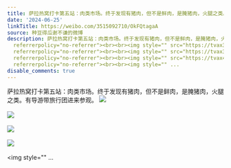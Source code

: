```yaml
---
title: 萨拉热窝打卡第五站：肉类市场。终于发现有猪肉，但不是鲜肉，是腌猪肉，火腿之类。有导游带旅行团进来参观。 [图片][图片][图片][图片][图片][图片][图片][图片...
date: '2024-06-25'
linkTitle: https://weibo.com/3515092710/OkFQtagaA
source: 种豆得瓜谢不谦的微博
description: 萨拉热窝打卡第五站：肉类市场。终于发现有猪肉，但不是鲜肉，是腌猪肉，火腿之类。有导游带旅行团进来参观。 <img style="" src="https://tvax1.sinaimg.cn/large/d1840ee6gy1hr1y5gswesj237k2eohdv.jpg"
  referrerpolicy="no-referrer"><br><br><img style="" src="https://tvax3.sinaimg.cn/large/d1840ee6gy1hr1y5tombrj237k2eokjn.jpg"
  referrerpolicy="no-referrer"><br><br><img style="" src="https://tvax3.sinaimg.cn/large/d1840ee6gy1hr1y5xasroj23342bchdv.jpg"
  referrerpolicy="no-referrer"><br><br><img style="" src="https://tvax4.sinaimg.cn/large/d1840ee6gy1hr1y66ehwmj237k2eou0y.jpg"
  referrerpolicy="no-referrer"><br><br><img style="" ...
disable_comments: true
---
```

萨拉热窝打卡第五站：肉类市场。终于发现有猪肉，但不是鲜肉，是腌猪肉，火腿之类。有导游带旅行团进来参观。 <img style="" src="https://tvax1.sinaimg.cn/large/d1840ee6gy1hr1y5gswesj237k2eohdv.jpg" referrerpolicy="no-referrer"><br><br><img style="" src="https://tvax3.sinaimg.cn/large/d1840ee6gy1hr1y5tombrj237k2eokjn.jpg" referrerpolicy="no-referrer"><br><br><img style="" src="https://tvax3.sinaimg.cn/large/d1840ee6gy1hr1y5xasroj23342bchdv.jpg" referrerpolicy="no-referrer"><br><br><img style="" src="https://tvax4.sinaimg.cn/large/d1840ee6gy1hr1y66ehwmj237k2eou0y.jpg" referrerpolicy="no-referrer"><br><br><img style="" ...